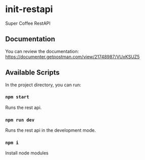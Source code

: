 # init-restapi
Super Coffee RestAPI

## Documentation

You can review the documentation: https://documenter.getpostman.com/view/21748987/VUxKSUZ5

## Available Scripts

In the project directory, you can run:

### `npm start`

Runs the rest api.

### `npm run dev`

Runs the rest api in the development mode.

### `npm i`
Install node modules
